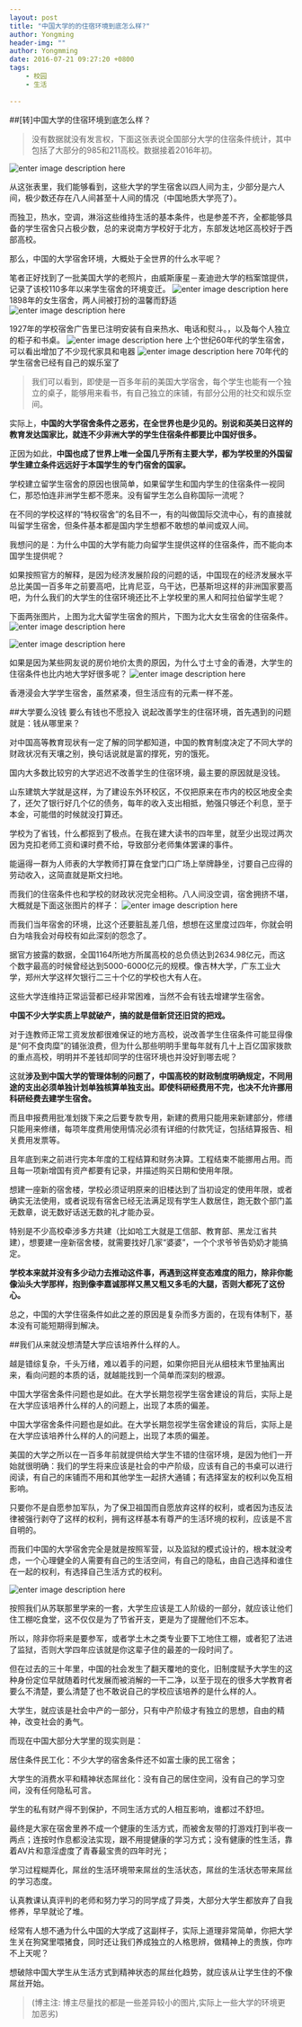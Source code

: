 ```yaml
---
layout: post
title: "中国大学的的住宿环境到底怎么样?"
author: Yongming
header-img: ""
author: Yongmming
date: 2016-07-21 09:27:20 +0800
tags: 
    - 校园
    - 生活
      
---
```

##[转]中国大学的住宿环境到底怎么样？

>没有数据就没有发言权，下面这张表说全国部分大学的住宿条件统计，其中包括了大部分的985和211高校。数据接着2016年初。

![enter image description here](http://imgsrc.baidu.com/forum/w%3D580%3Bcp%3Dtieba%2C10%2C788%3Bap%3D%B8%DF%BF%BC%B0%C9%2C90%2C796/sign=a117fa504210b912bfc1f6f6f3c69f73/bacc3bc79f3df8dcbd06327ac811728b47102821.jpg)

从这张表里，我们能够看到，这些大学的学生宿舍以四人间为主，少部分是六人间，极少数还存在八人间甚至十人间的情况（中国地质大学亮了）。
 
而独卫，热水，空调，淋浴这些维持生活的基本条件，也是参差不齐，全都能够具备的学生宿舍只占极少数，总的来说南方学校好于北方，东部发达地区高校好于西部高校。
 
那么，中国的大学宿舍环境，大概处于全世界的什么水平呢？
 
笔者正好找到了一批美国大学的老照片，由威斯康星－麦迪逊大学的档案馆提供，记录了该校110多年以来学生宿舍的环境变迁。
![enter image description here](http://i2.sinaimg.cn/edu/cr/2015/0629/941499055.jpg)
 1898年的女生宿舍，两人间被打扮的温馨而舒适
![enter image description here](http://i0.sinaimg.cn/edu/cr/2015/0629/1577428387.jpg)

1927年的学校宿舍广告里已注明安装有自来热水、电话和熨斗。，以及每个人独立的柜子和书桌。
![enter image description here](http://sucimg.itc.cn/sblog/o425dc7c39c5630d86ed7d902e959d25a)
上个世纪60年代的学生宿舍，可以看出增加了不少现代家具和电器
![enter image description here](http://sucimg.itc.cn/sblog/obe1d5f914e62b43b7a14e482c32c171e)
70年代的学生宿舍已经有自己的娱乐室了

>我们可以看到，即使是一百多年前的美国大学宿舍，每个学生也能有一个独立的桌子，能够用来看书，有自己独立的床铺，有部分公用的社交和娱乐空间。

实际上，**中国的大学宿舍条件之恶劣，在全世界也是少见的。别说和英美日这样的教育发达国家比，就连不少非洲大学的学生住宿条件都要比中国好很多。**
 
正因为如此，**中国也成了世界上唯一全国几乎所有主要大学，都为学校里的外国留学生建立条件远远好于本国学生的专门宿舍的国家。**

学校建立留学生宿舍的原因也很简单，如果留学生和国内学生的住宿条件一视同仁，那恐怕连非洲学生都不愿来。没有留学生怎么自称国际一流呢？
 
 在不同的学校这样的“特权宿舍”的名目不一，有的叫做国际交流中心，有的直接就叫留学生宿舍，但条件基本都是国内学生想都不敢想的单间或双人间。

我想问的是：为什么中国的大学有能力向留学生提供这样的住宿条件，而不能向本国学生提供呢？
 
如果按照官方的解释，是因为经济发展阶段的问题的话，中国现在的经济发展水平总比美国一百多年之前要高吧，比肯尼亚，乌干达，巴基斯坦这样的非洲国家要高吧，为什么我们的大学生的住宿环境还比不上学校里的黑人和阿拉伯留学生呢？
 
下面两张图片，上图为北大留学生宿舍的照片，下图为北大女生宿舍的住宿条件。
![enter image description here](http://gb.cri.cn/mmsource/images/2011/08/20/a4be31c15a12415f90dc3f7dc7e47d99.jpg)

![enter image description here](http://jjc.bjfu.edu.cn/images/content/2007/20071225142145196413.jpg)

如果是因为某些网友说的房价地价太贵的原因，为什么寸土寸金的香港，大学生的住宿条件也比内地大学好很多呢？
![enter image description here](http://img0.imgtn.bdimg.com/it/u=581903466,2762691732&fm=21&gp=0.jpg)

香港浸会大学学生宿舍，虽然紧凑，但生活应有的元素一样不差。


##大学要么没钱 要么有钱也不愿投入
说起改善学生的住宿环境，首先遇到的问题就是：钱从哪里来？
 
对中国高等教育现状有一定了解的同学都知道，中国的教育制度决定了不同大学的财政状况有天壤之别，换句话说就是富的撑死，穷的饿死。
 
国内大多数比较穷的大学迟迟不改善学生的住宿环境，最主要的原因就是没钱。
 
山东建筑大学就是这样，为了建设东外环校区，不仅把原来在市内的校区地皮全卖了，还欠了银行好几个亿的债务，每年的收入支出相抵，勉强只够还个利息，至于本金，可能借的时候就没打算还。
 
学校为了省钱，什么都抠到了极点。在我在建大读书的四年里，就至少出现过两次因为克扣老师工资和课时费不给，导致部分老师集体罢课的事件。
 
能逼得一群为人师表的大学教师打算在食堂门口广场上举牌静坐，讨要自己应得的劳动收入，这简直就是斯文扫地。
 
而我们的住宿条件也和学校的财政状况完全相称。八人间没空调，宿舍拥挤不堪，大概就是下面这张图片的样子：
![enter image description here](http://n.sinaimg.cn/transform/20151024/PqJM-fxkaiqx4234662.jpg)

而我们当年宿舍的环境，比这个还要脏乱差几倍，想想在这里度过四年，你就会明白为啥我会对母校有如此深刻的怨念了。
 
据官方披露的数据，全国1164所地方所属高校的总负债达到2634.98亿元，而这个数字最高的时候曾经达到5000-6000亿元的规模。像吉林大学，广东工业大学，郑州大学这样欠银行二三十个亿的学校也大有人在。

这些大学连维持正常运营都已经非常困难，当然不会有钱去增建学生宿舍。


**中国不少大学实质上早就破产，搞的就是借新贷还旧贷的把戏。**

对于连教师正常工资发放都很难保证的地方高校，说改善学生住宿条件可能显得像是“何不食肉糜”的铺张浪费，但为什么那些明明手里每年就有几十上百亿国家拨款的重点高校，明明并不差钱却同学的住宿环境也并没好到哪去呢？

这就**涉及到中国大学的管理体制的问题了，中国高校的财政制度明确规定，不同用途的支出必须单独计划单独核算单独支出。即使科研经费用不完，也决不允许挪用科研经费去建学生宿舍。**

而且申报费用批准划拨下来之后要专款专用，新建的费用只能用来新建部分，修缮只能用来修缮，每项年度费用使用情况必须有详细的付款凭证，包括结算报告、相关费用发票等。
 
且年底到来之前进行完本年度的工程结算和财务决算。工程结束不能挪用占用。而且每一项新增国有资产都要有记录，并描述购买日期和使用年限。

想建一座新的宿舍楼，学校必须证明原来的旧楼达到了当初设定的使用年限，或者确实无法使用，或者说现有宿舍已经无法满足现有学生人数居住，跑无数个部门盖无数章，说无数好话送无数的礼才能办妥。
 
特别是不少高校牵涉多方共建（比如哈工大就是工信部、教育部、黑龙江省共建），想要建一座新宿舍楼，就需要找好几家“婆婆”，一个个求爷爷告奶奶才能搞定。

**学校本来就并没有多少动力去推动这件事，再遇到这样变态难度的阻力，除非你能像汕头大学那样，抱到像李嘉诚那样又黑又粗又多毛的大腿，否则大都死了这份心。**

总之，中国的大学住宿条件如此之差的原因是复杂而多方面的，在现有体制下，基本没有可能短期得到解决。

##我们从来就没想清楚大学应该培养什么样的人。

越是错综复杂，千头万绪，难以着手的问题，如果你把目光从细枝末节里抽离出来，看向问题的本质的话，就越能找到一个简单而深刻的根源。

中国大学宿舍条件问题也是如此。在大学长期忽视学生宿舍建设的背后，实际上是在大学应该培养什么样的人的问题上，出现了本质的偏差。

中国大学宿舍条件问题也是如此。在大学长期忽视学生宿舍建设的背后，实际上是在大学应该培养什么样的人的问题上，出现了本质的偏差。
 
美国的大学之所以在一百多年前就提供给大学生不错的住宿环境，是因为他们一开始就很明确：我们的学生将来应该是社会的中产阶级，应该有自己的书桌可以进行阅读，有自己的床铺而不用和其他学生一起挤大通铺；有选择室友的权利以免互相影响。
 
只要你不是自愿参加军队，为了保卫祖国而自愿放弃这样的权利，或者因为违反法律被强行剥夺了这样的权利，拥有这样基本有尊严的生活环境的权利，应该是不言自明的。

而我们中国的大学宿舍完全是就是按照军营，以及监狱的模式设计的，根本就没考虑，一个心理健全的人需要有自己的生活空间，有自己的隐私，由自己选择和谁住在一起的权利，有选择自己生活方式的权利。

![enter image description here](http://www.jxzyw.com/picture2015/201603/03071AEFC182649AF911.jpg)

按照我们从苏联那里学来的一套，大学生应该是工人阶级的一部分，就应该让他们住工棚吃食堂，这不仅仅是为了节省开支，更是为了提醒他们不忘本。

所以，除非你将来是要参军，或者学土木之类专业要下工地住工棚，或者犯了法进了监狱，否则大学四年应该就是你这辈子住的最差的一段时间了。

但在过去的三十年里，中国的社会发生了翻天覆地的变化，旧制度赋予大学生的这种身份定位早就随着时代发展而被消解的一干二净，以至于现在的很多大学教育者要么不清楚，要么清楚了也不敢说自己的学校应该培养的是什么样的人。

大学生，就应该是社会中产的一部分，只有中产阶级才有独立的思想，自由的精神，改变社会的勇气。

而现在中国大部分大学里的现实则是：
 
居住条件民工化：不少大学的宿舍条件还不如富士康的民工宿舍；
 
大学生的消费水平和精神状态屌丝化：没有自己的居住空间，没有自己的学习空间，没有任何隐私可言。
 
学生的私有财产得不到保护，不同生活方式的人相互影响，谁都过不舒坦。
 
最终是大家在宿舍里养不成一个健康的生活方式，而被舍友带的打游戏打到半夜一两点；连按时作息都没法实现，跟不用提健康的学习方式；没有健康的性生活，靠着AV片和意淫虚度了青春最宝贵的四年时光；

学习过程糊弄化，屌丝的生活环境带来屌丝的生活状态，屌丝的生活状态带来屌丝的学习态度。
 
认真教课认真评判的老师和努力学习的同学成了异类，大部分大学生都放弃了自我修养，早早就论了堆。
 
经常有人想不通为什么中国的大学成了这副样子，实际上道理非常简单，你把大学生关在狗窝里喂猪食，同时还让我们养成独立的人格思辨，做精神上的贵族，你咋不上天呢？
 
想破除中国大学生从生活方式到精神状态的屌丝化趋势，就应该从让学生住的不像屌丝开始。

> (博主注: 博主尽量找的都是一些差异较小的图片,实际上一些大学的环境更加恶劣)
